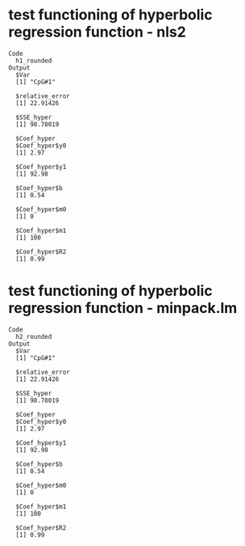 # test functioning of hyperbolic regression function - nls2

    Code
      h1_rounded
    Output
      $Var
      [1] "CpG#1"
      
      $relative_error
      [1] 22.91426
      
      $SSE_hyper
      [1] 98.78019
      
      $Coef_hyper
      $Coef_hyper$y0
      [1] 2.97
      
      $Coef_hyper$y1
      [1] 92.98
      
      $Coef_hyper$b
      [1] 0.54
      
      $Coef_hyper$m0
      [1] 0
      
      $Coef_hyper$m1
      [1] 100
      
      $Coef_hyper$R2
      [1] 0.99
      
      

# test functioning of hyperbolic regression function - minpack.lm

    Code
      h2_rounded
    Output
      $Var
      [1] "CpG#1"
      
      $relative_error
      [1] 22.91426
      
      $SSE_hyper
      [1] 98.78019
      
      $Coef_hyper
      $Coef_hyper$y0
      [1] 2.97
      
      $Coef_hyper$y1
      [1] 92.98
      
      $Coef_hyper$b
      [1] 0.54
      
      $Coef_hyper$m0
      [1] 0
      
      $Coef_hyper$m1
      [1] 100
      
      $Coef_hyper$R2
      [1] 0.99
      
      

